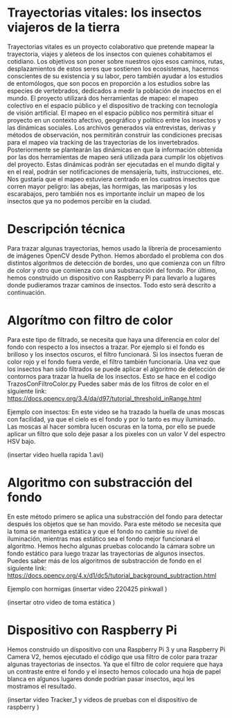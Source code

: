 # Trayectorias vitales: los insectos viajeros de la tierra
Trayectorias vitales es un proyecto colaborativo que pretende mapear la trayectoria, viajes y aleteos de los insectos con quienes cohabitamos el cotidiano. Los objetivos son poner sobre nuestros ojos esos caminos, rutas, desplazamientos de estos seres que sostienen los ecosistemas, hacernos conscientes de su existencia y su labor, pero también ayudar a los estudios de entomólogos, que son pocos en proporción a los estudios sobre las especies de vertebrados, dedicados a medir la población de insectos en el mundo. 
El proyecto utilizará dos herramientas de mapeo: el mapeo colectivo en el espacio público y el dispositivo de tracking con tecnología de visión artificial. El mapeo en el espacio público nos permitirá situar el proyecto en un contexto afectivo, geográfico y político entre los insectos y las dinámicas sociales. Los archivos generados vía entrevistas, derivas y métodos de observación, nos permitirán construir las condiciones precisas para el mapeo vía tracking de las trayectorias de los invertebrados. Posteriormente se plantearán las dinámicas en que la información obtenida por las dos herramientas de mapeo será utilizada para cumplir los objetivos del proyecto. Estas dinámicas podrán ser ejecutadas en el mundo digital y en el real, podrán ser notificaciones de mensajería, tuits, instrucciones, etc.  
Nos gustaría que el mapeo estuviera centrado en los cuatros insectos que corren mayor peligro: las abejas, las hormigas, las mariposas y los escarabajos, pero también nos es importante incluir un mapeo de los insectos que ya no podemos percibir en la ciudad.  

# Descripción técnica

Para trazar algunas trayectorias, hemos usado la librería de procesamiento de imágenes OpenCV desde Python. Hemos abordado el problema con dos distintos algorítmos de detección de bordes, uno que comienza con un filtro de color y otro que comienza con una substracción del fondo. Por último, hemos construido un dispositivo con Raspberry Pi para llevarlo a lugares donde pudieramos trazar caminos de insectos. Todo esto será descrito a continuación.

# Algorítmo con filtro de color
Para este tipo de filtrado, se necesita que haya una diferencia en color del fondo con respecto a los insectos a trazar. Por ejemplo si el fondo es brilloso y los insectos oscuros, el filtro funcionará. Si los insectos fueran de color rojo y el fondo fuera verde, el filtro también funcionaría. Una vez que los insectos han sido filtrados se puede aplicar el algoritmo de detección de contornos para trazar la huella de los insectos. Esto se hace en el codigo TrazosConFiltroColor.py
Puedes saber más de los filtros de color en el siguiente link: https://docs.opencv.org/3.4/da/d97/tutorial_threshold_inRange.html

Ejemplo con insectos:
En este video se ha trazado la huella de unas moscas con facilidad, ya que el cielo es el fondo y por lo tanto es muy iluminado. Las moscas al hacer sombra lucen oscuras en la toma, por ello se puede aplicar un filtro que solo deje pasar a los pixeles con un valor V del espectro HSV bajo.

(insertar video huella rapida 1.avi)

# Algoritmo con substracción del fondo

En este método primero se aplica una substracción del fondo para detectar después los objetos que se han movido. Para este método se necesita que la toma se mantenga estática y que el fondo no cambie su nivel de iluminación, mientras mas estático sea el fondo mejor funcionará el algoritmo. Hemos hecho algunas pruebas colocando la cámara sobre un fondo estático para luego trazar las trayectorias de algunos insectos.
Puedes saber más de los algoritmos de substracción de fondo en el siguiente link: https://docs.opencv.org/4.x/d1/dc5/tutorial_background_subtraction.html

Ejemplo con hormigas 
(insertar video 220425 pinkwall )

(insertar otro video de toma estática )

# Dispositivo con Raspberry Pi

Hemos construido un dispositivo con una Raspberry Pi 3 y una Raspberry Pi Camera V2, hemos ejecutado el código que usa filtro de color para trazar algunas trayectorias de insectos. Ya que el filtro de color requiere que haya un contraste entre el fondo y el insecto hemos colocado una hoja de papel blanca en algunos lugares donde podrían pasar insectos, aquí les mostramos el resultado.

(insertar video Tracker_1 y videos de pruebas con el dispositivo de raspberry )



